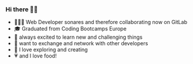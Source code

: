 ### Hi there 👋:smile:
- 👩🏻‍💻 Web Developer sonares and therefore collaborating now on GitLab
- 🎓 Graduated from Coding Bootcamps Europe
- 🌱 always excited to learn new and challenging things
- 👯 want to exchange and network with other developers
- 🚀 I love exploring and creating
- 💗 and I love food!

<!--
**mijuni/mijuni** is a ✨ _special_ ✨ repository because its `README.md` (this file) appears on your GitHub profile.

